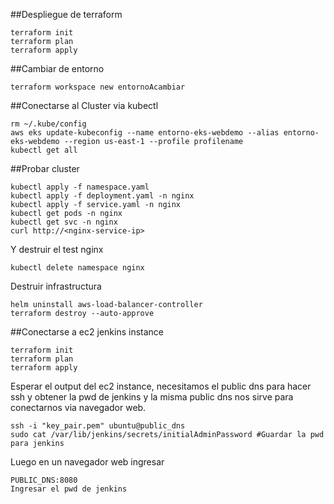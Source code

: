 ##Despliegue de terraform
```
terraform init
terraform plan
terraform apply
```
##Cambiar de entorno
```
terraform workspace new entornoAcambiar
```
##Conectarse al Cluster via kubectl
```
rm ~/.kube/config
aws eks update-kubeconfig --name entorno-eks-webdemo --alias entorno-eks-webdemo --region us-east-1 --profile profilename
kubectl get all
```
##Probar cluster
```
kubectl apply -f namespace.yaml
kubectl apply -f deployment.yaml -n nginx
kubectl apply -f service.yaml -n nginx
kubectl get pods -n nginx
kubectl get svc -n nginx
curl http://<nginx-service-ip>
```
Y destruir el test nginx
```
kubectl delete namespace nginx
```
Destruir infrastructura
```
helm uninstall aws-load-balancer-controller
terraform destroy --auto-approve
```

##Conectarse a ec2 jenkins instance

```
terraform init
terraform plan
terraform apply
```
Esperar el output del ec2 instance, necesitamos el public dns para hacer ssh y obtener la pwd de jenkins y la misma public dns nos sirve para conectarnos via navegador web.
```
ssh -i "key_pair.pem" ubuntu@public_dns
sudo cat /var/lib/jenkins/secrets/initialAdminPassword #Guardar la pwd para jenkins
```
Luego en un navegador web ingresar
```
PUBLIC_DNS:8080
Ingresar el pwd de jenkins
```
